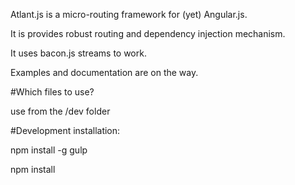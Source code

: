 Atlant.js is a micro-routing framework for (yet) Angular.js. 

It is provides robust routing and dependency injection mechanism. 

It uses bacon.js streams to work.

Examples and documentation are on the way.


#Which files to use?

use from the /dev folder

#Development installation:

npm install -g gulp

npm install